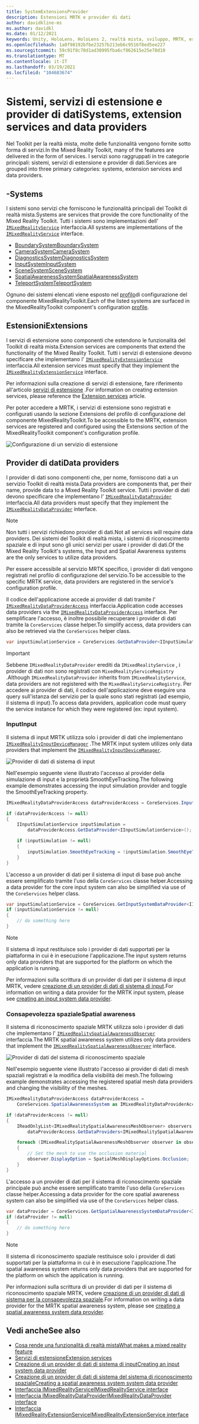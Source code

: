 ```yaml
---
title: SystemExtensionsProvider
description: Estensioni MRTK e provider di dati
author: davidkline-ms
ms.author: davidkl
ms.date: 01/12/2021
keywords: Unity, HoloLens, HoloLens 2, realtà mista, sviluppo, MRTK, estensioni di sistema,
ms.openlocfilehash: 1a0f98192bfbe23257b213eb6c9516f8ed5ee227
ms.sourcegitcommit: 59c91f8c70d1ad30995fba6cf862615e25e78d10
ms.translationtype: MT
ms.contentlocale: it-IT
ms.lasthandoff: 03/19/2021
ms.locfileid: "104683674"
---
```

# <a name="systems-extension-services-and-data-providers"></a><span data-ttu-id="58394-104">Sistemi, servizi di estensione e provider di dati</span><span class="sxs-lookup"><span data-stu-id="58394-104">Systems, extension services and data providers</span></span>

<span data-ttu-id="58394-105">Nel Toolkit per la realtà mista, molte delle funzionalità vengono fornite sotto forma di servizi.</span><span class="sxs-lookup"><span data-stu-id="58394-105">In the Mixed Reality Toolkit, many of the features are delivered in the form of services.</span></span> <span data-ttu-id="58394-106">I servizi sono raggruppati in tre categorie principali: sistemi, servizi di estensione e provider di dati.</span><span class="sxs-lookup"><span data-stu-id="58394-106">Services are grouped into three primary categories: systems, extension services and data providers.</span></span>

## <a name="systems"></a><span data-ttu-id="58394-107">-</span><span class="sxs-lookup"><span data-stu-id="58394-107">Systems</span></span>

<span data-ttu-id="58394-108">I sistemi sono servizi che forniscono le funzionalità principali del Toolkit di realtà mista.</span><span class="sxs-lookup"><span data-stu-id="58394-108">Systems are services that provide the core functionality of the Mixed Reality Toolkit.</span></span> <span data-ttu-id="58394-109">Tutti i sistemi sono implementazioni dell' [`IMixedRealityService`](xref:Microsoft.MixedReality.Toolkit.IMixedRealityService) interfaccia.</span><span class="sxs-lookup"><span data-stu-id="58394-109">All systems are implementations of the [`IMixedRealityService`](xref:Microsoft.MixedReality.Toolkit.IMixedRealityService) interface.</span></span>

- [<span data-ttu-id="58394-110">BoundarySystem</span><span class="sxs-lookup"><span data-stu-id="58394-110">BoundarySystem</span></span>](../features/boundary/BoundarySystemGettingStarted.md)
- [<span data-ttu-id="58394-111">CameraSystem</span><span class="sxs-lookup"><span data-stu-id="58394-111">CameraSystem</span></span>](../features/camera-system/CameraSystemOverview.md)
- [<span data-ttu-id="58394-112">DiagnosticsSystem</span><span class="sxs-lookup"><span data-stu-id="58394-112">DiagnosticsSystem</span></span>](../features/diagnostics/DiagnosticsSystemGettingStarted.md)
- [<span data-ttu-id="58394-113">InputSystem</span><span class="sxs-lookup"><span data-stu-id="58394-113">InputSystem</span></span>](../features/input/Overview.md)
- [<span data-ttu-id="58394-114">SceneSystem</span><span class="sxs-lookup"><span data-stu-id="58394-114">SceneSystem</span></span>](../features/scene-system/SceneSystemGettingStarted.md)
- [<span data-ttu-id="58394-115">SpatialAwarenessSystem</span><span class="sxs-lookup"><span data-stu-id="58394-115">SpatialAwarenessSystem</span></span>](../features/spatial-awareness/SpatialAwarenessGettingStarted.md)
- [<span data-ttu-id="58394-116">TeleportSystem</span><span class="sxs-lookup"><span data-stu-id="58394-116">TeleportSystem</span></span>](../features/teleport-system/Overview.md)

<span data-ttu-id="58394-117">Ognuno dei sistemi elencati viene esposto nel [profilo](../features/profiles/Profiles.md)di configurazione del componente MixedRealityToolkit.</span><span class="sxs-lookup"><span data-stu-id="58394-117">Each of the listed systems are surfaced in the MixedRealityToolkit component's configuration [profile](../features/profiles/Profiles.md).</span></span>

## <a name="extensions"></a><span data-ttu-id="58394-118">Estensioni</span><span class="sxs-lookup"><span data-stu-id="58394-118">Extensions</span></span>

<span data-ttu-id="58394-119">I servizi di estensione sono componenti che estendono le funzionalità del Toolkit di realtà mista.</span><span class="sxs-lookup"><span data-stu-id="58394-119">Extension services are components that extend the functionality of the Mixed Reality Toolkit.</span></span> <span data-ttu-id="58394-120">Tutti i servizi di estensione devono specificare che implementano l' [`IMixedRealityExtensionService`](xref:Microsoft.MixedReality.Toolkit.IMixedRealityExtensionService) interfaccia.</span><span class="sxs-lookup"><span data-stu-id="58394-120">All extension services must specify that they implement the [`IMixedRealityExtensionService`](xref:Microsoft.MixedReality.Toolkit.IMixedRealityExtensionService) interface.</span></span>

<span data-ttu-id="58394-121">Per informazioni sulla creazione di servizi di estensione, fare riferimento all'articolo [servizi di estensione](../features/extensions/ExtensionServices.md) .</span><span class="sxs-lookup"><span data-stu-id="58394-121">For information on creating extension services, please reference the [Extension services](../features/extensions/ExtensionServices.md) article.</span></span>

<span data-ttu-id="58394-122">Per poter accedere a MRTK, i servizi di estensione sono registrati e configurati usando la sezione Extensions del profilo di configurazione del componente MixedRealityToolkit.</span><span class="sxs-lookup"><span data-stu-id="58394-122">To be accessible to the MRTK, extension services are registered and configured using the Extensions section of the MixedRealityToolkit component's configuration profile.</span></span>

![Configurazione di un servizio di estensione](../features/images/profiles/ConfiguredExtensionService.png)

## <a name="data-providers"></a><span data-ttu-id="58394-124">Provider di dati</span><span class="sxs-lookup"><span data-stu-id="58394-124">Data providers</span></span>

<span data-ttu-id="58394-125">I provider di dati sono componenti che, per nome, forniscono dati a un servizio Toolkit di realtà mista.</span><span class="sxs-lookup"><span data-stu-id="58394-125">Data providers are components that, per their name, provide data to a Mixed Reality Toolkit service.</span></span> <span data-ttu-id="58394-126">Tutti i provider di dati devono specificare che implementano l' [`IMixedRealityDataProvider`](xref:Microsoft.MixedReality.Toolkit.IMixedRealityDataProvider) interfaccia.</span><span class="sxs-lookup"><span data-stu-id="58394-126">All data providers must specify that they implement the [`IMixedRealityDataProvider`](xref:Microsoft.MixedReality.Toolkit.IMixedRealityDataProvider) interface.</span></span>

> [!NOTE]
> <span data-ttu-id="58394-127">Non tutti i servizi richiedono provider di dati.</span><span class="sxs-lookup"><span data-stu-id="58394-127">Not all services will require data providers.</span></span> <span data-ttu-id="58394-128">Dei sistemi del Toolkit di realtà mista, i sistemi di riconoscimento spaziale e di input sono gli unici servizi per usare i provider di dati.</span><span class="sxs-lookup"><span data-stu-id="58394-128">Of the Mixed Reality Toolkit's systems, the Input and Spatial Awareness systems are the only services to utilize data providers.</span></span>

<span data-ttu-id="58394-129">Per essere accessibile al servizio MRTK specifico, i provider di dati vengono registrati nel profilo di configurazione del servizio.</span><span class="sxs-lookup"><span data-stu-id="58394-129">To be accessible to the specific MRTK service, data providers are registered in the service's configuration profile.</span></span>

<span data-ttu-id="58394-130">Il codice dell'applicazione accede ai provider di dati tramite l' [`IMixedRealityDataProviderAccess`](xref:Microsoft.MixedReality.Toolkit.IMixedRealityDataProviderAccess) interfaccia.</span><span class="sxs-lookup"><span data-stu-id="58394-130">Application code accesses data providers via the [`IMixedRealityDataProviderAccess`](xref:Microsoft.MixedReality.Toolkit.IMixedRealityDataProviderAccess) interface.</span></span> <span data-ttu-id="58394-131">Per semplificare l'accesso, è inoltre possibile recuperare i provider di dati tramite la `CoreServices` classe helper.</span><span class="sxs-lookup"><span data-stu-id="58394-131">To simplify access, data providers can also be retrieved via the `CoreServices` helper class.</span></span>

```c#
var inputSimulationService = CoreServices.GetDataProvider<IInputSimulationService>(CoreServices.InputSystem);
```

> [!IMPORTANT]
> <span data-ttu-id="58394-132">Sebbene `IMixedRealityDataProvider` erediti da `IMixedRealityService` , i provider di dati non sono registrati con `MixedRealityServiceRegistry` .</span><span class="sxs-lookup"><span data-stu-id="58394-132">Although `IMixedRealityDataProvider` inherits from `IMixedRealityService`, data providers are not registered with the `MixedRealityServiceRegistry`.</span></span> <span data-ttu-id="58394-133">Per accedere ai provider di dati, il codice dell'applicazione deve eseguire una query sull'istanza del servizio per la quale sono stati registrati (ad esempio, il sistema di input).</span><span class="sxs-lookup"><span data-stu-id="58394-133">To access data providers, application code must query the service instance for which they were registered (ex: input system).</span></span>

### <a name="input"></a><span data-ttu-id="58394-134">Input</span><span class="sxs-lookup"><span data-stu-id="58394-134">Input</span></span>

<span data-ttu-id="58394-135">Il sistema di input MRTK utilizza solo i provider di dati che implementano [`IMixedRealityInputDeviceManager`](xref:Microsoft.MixedReality.Toolkit.Input.IMixedRealityInputDeviceManager) .</span><span class="sxs-lookup"><span data-stu-id="58394-135">The MRTK input system utilizes only data providers that implement the [`IMixedRealityInputDeviceManager`](xref:Microsoft.MixedReality.Toolkit.Input.IMixedRealityInputDeviceManager).</span></span>

![Provider di dati di sistema di input](../features/images/input/RegisteredServiceProviders.PNG)

<span data-ttu-id="58394-137">Nell'esempio seguente viene illustrato l'accesso al provider della simulazione di input e la proprietà SmoothEyeTracking.</span><span class="sxs-lookup"><span data-stu-id="58394-137">The following example demonstrates accessing the input simulation provider and toggle the SmoothEyeTracking property.</span></span>

```c#
IMixedRealityDataProviderAccess dataProviderAccess = CoreServices.InputSystem as IMixedRealityDataProviderAccess;

if (dataProviderAccess != null)
{
    IInputSimulationService inputSimulation =
        dataProviderAccess.GetDataProvider<IInputSimulationService>();

    if (inputSimulation != null)
    {
        inputSimulation.SmoothEyeTracking = !inputSimulation.SmoothEyeTracking;
    }
}
```

<span data-ttu-id="58394-138">L'accesso a un provider di dati per il sistema di input di base può anche essere semplificato tramite l'uso della `CoreServices` classe helper.</span><span class="sxs-lookup"><span data-stu-id="58394-138">Accessing a data provider for the core input system can also be simplified via use of the `CoreServices` helper class.</span></span>

```c#
var inputSimulationService = CoreServices.GetInputSystemDataProvider<IInputSimulationService>();
if (inputSimulationService != null)
{
    // do something here
}
```

> [!NOTE]
> <span data-ttu-id="58394-139">Il sistema di input restituisce solo i provider di dati supportati per la piattaforma in cui è in esecuzione l'applicazione.</span><span class="sxs-lookup"><span data-stu-id="58394-139">The input system returns only data providers that are supported for the platform on which the application is running.</span></span>

<span data-ttu-id="58394-140">Per informazioni sulla scrittura di un provider di dati per il sistema di input MRTK, vedere [creazione di un provider di dati di sistema di input](../features/input/CreateDataProvider.md).</span><span class="sxs-lookup"><span data-stu-id="58394-140">For information on writing a data provider for the MRTK input system, please see [creating an input system data provider](../features/input/CreateDataProvider.md).</span></span>

### <a name="spatial-awareness"></a><span data-ttu-id="58394-141">Consapevolezza spaziale</span><span class="sxs-lookup"><span data-stu-id="58394-141">Spatial awareness</span></span>

<span data-ttu-id="58394-142">Il sistema di riconoscimento spaziale MRTK utilizza solo i provider di dati che implementano l' [`IMixedRealitySpatialAwarenessObserver`](xref:Microsoft.MixedReality.Toolkit.SpatialAwareness.IMixedRealitySpatialAwarenessObserver) interfaccia.</span><span class="sxs-lookup"><span data-stu-id="58394-142">The MRTK spatial awareness system utilizes only data providers that implement the [`IMixedRealitySpatialAwarenessObserver`](xref:Microsoft.MixedReality.Toolkit.SpatialAwareness.IMixedRealitySpatialAwarenessObserver) interface.</span></span>

![Provider di dati del sistema di riconoscimento spaziale](../features/images/spatial-awareness/SpatialAwarenessProfile.png)

<span data-ttu-id="58394-144">Nell'esempio seguente viene illustrato l'accesso ai provider di dati di mesh spaziali registrati e la modifica della visibilità dei mesh.</span><span class="sxs-lookup"><span data-stu-id="58394-144">The following example demonstrates accessing the registered spatial mesh data providers and changing the visibility of the meshes.</span></span>

```c#
IMixedRealityDataProviderAccess dataProviderAccess =
    CoreServices.SpatialAwarenessSystem as IMixedRealityDataProviderAccess;

if (dataProviderAccess != null)
{
    IReadOnlyList<IMixedRealitySpatialAwarenessMeshObserver> observers =
        dataProviderAccess.GetDataProviders<IMixedRealitySpatialAwarenessMeshObserver>();

    foreach (IMixedRealitySpatialAwarenessMeshObserver observer in observers)
    {
        // Set the mesh to use the occlusion material
        observer.DisplayOption = SpatialMeshDisplayOptions.Occlusion;
    }
}
```

<span data-ttu-id="58394-145">L'accesso a un provider di dati per il sistema di riconoscimento spaziale principale può anche essere semplificato tramite l'uso della `CoreServices` classe helper.</span><span class="sxs-lookup"><span data-stu-id="58394-145">Accessing a data provider for the core spatial awareness system can also be simplified via use of the `CoreServices` helper class.</span></span>

```c#
var dataProvider = CoreServices.GetSpatialAwarenessSystemDataProvider<IMixedRealitySpatialAwarenessMeshObserver>();
if (dataProvider != null)
{
    // do something here
}
```

> [!NOTE]
> <span data-ttu-id="58394-146">Il sistema di riconoscimento spaziale restituisce solo i provider di dati supportati per la piattaforma in cui è in esecuzione l'applicazione.</span><span class="sxs-lookup"><span data-stu-id="58394-146">The spatial awareness system returns only data providers that are supported for the platform on which the application is running.</span></span>

<span data-ttu-id="58394-147">Per informazioni sulla scrittura di un provider di dati per il sistema di riconoscimento spaziale MRTK, vedere [creazione di un provider di dati di sistema per la consapevolezza spaziale](../features/spatial-awareness/CreateDataProvider.md).</span><span class="sxs-lookup"><span data-stu-id="58394-147">For information on writing a data provider for the MRTK spatial awareness system, please see [creating a spatial awareness system data provider](../features/spatial-awareness/CreateDataProvider.md).</span></span>

## <a name="see-also"></a><span data-ttu-id="58394-148">Vedi anche</span><span class="sxs-lookup"><span data-stu-id="58394-148">See also</span></span>

- [<span data-ttu-id="58394-149">Cosa rende una funzionalità di realtà mista</span><span class="sxs-lookup"><span data-stu-id="58394-149">What makes a mixed reality feature</span></span>](MixedRealityServices.md)
- [<span data-ttu-id="58394-150">Servizi di estensione</span><span class="sxs-lookup"><span data-stu-id="58394-150">Extension services</span></span>](../features/extensions/ExtensionServices.md)
- [<span data-ttu-id="58394-151">Creazione di un provider di dati di sistema di input</span><span class="sxs-lookup"><span data-stu-id="58394-151">Creating an input system data provider</span></span>](../features/input/CreateDataProvider.md)
- [<span data-ttu-id="58394-152">Creazione di un provider di dati di sistema del sistema di riconoscimento spaziale</span><span class="sxs-lookup"><span data-stu-id="58394-152">Creating a spatial awareness system system data provider</span></span>](../features/spatial-awareness/CreateDataProvider.md)
- [<span data-ttu-id="58394-153">Interfaccia IMixedRealityService</span><span class="sxs-lookup"><span data-stu-id="58394-153">IMixedRealityService interface</span></span>](xref:Microsoft.MixedReality.Toolkit.IMixedRealityService)
- [<span data-ttu-id="58394-154">Interfaccia IMixedRealityDataProvider</span><span class="sxs-lookup"><span data-stu-id="58394-154">IMixedRealityDataProvider interface</span></span>](xref:Microsoft.MixedReality.Toolkit.IMixedRealityDataProvider)
- [<span data-ttu-id="58394-155">Interfaccia IMixedRealityExtensionService</span><span class="sxs-lookup"><span data-stu-id="58394-155">IMixedRealityExtensionService interface</span></span>](xref:Microsoft.MixedReality.Toolkit.IMixedRealityExtensionService)
